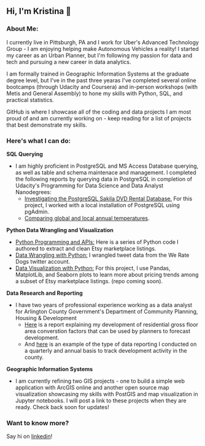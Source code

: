 ## Hi, I'm Kristina 👋

### About Me:
I currently live in Pittsburgh, PA and I work for Uber's Advanced Technology Group - I am enjoying helping make Autonomous Vehicles a reality! I started my career as an Urban Planner, but I'm following my passion for data and tech and pursuing a new career in data analytics.

I am formally trained in Geographic Information Systems at the graduate degree level, but I've in the past three yearas I've completed several online bootcamps (through Udacity and Coursera) and in-person workshops (with Metis and General Assembly) to hone my skills with Python, SQL, and practical statistics.

GitHub is where I showcase all of the coding and data projects I am most proud of and am currently working on - keep reading for a list of projects that best demonstrate my skills.

### Here's what I can do:

**SQL Querying**
  - I am highly proficient in PostgreSQL and MS Access Database querying, as well as table and schema maintenace and management. I completed the following reports by querying data in PostgreSQL in completion of Udacity's Programming for Data Science and Data Analyst Nanodegrees:
    - [Investigating the PostgreSQL Sakila DVD Rental Database.](https://github.com/KristinaMFrazier/udacitysakila) For this project, I worked with a local installation of PostgreSQL using 
pgAdmin. 
    - [Comparing global and local annual temperatures](https://github.com/KristinaMFrazier/udacityweathertrends).

**Python Data Wrangling and Visualization**
  - [Python Programming and APIs:](https://github.com/KristinaMFrazier/etsy_crepepaperflowers) Here is a series of Python code I authored to extract and clean Etsy marketplace listings.
  - [Data Wrangling with Python:](https://github.com/KristinaMFrazier/udacitydatawrangle) I wrangled tweet data from the We Rate Dogs twitter account.
  - [Data Visualization with Python:](https://github.com/KristinaMFrazier/udacitydataviz) For this project, I use Pandas, MatplotLib, and Seaborn plots to learn more about pricing trends among a subset of Etsy marketplace listings. (repo coming soon).

**Data Research and Reporting**
  - I have two years of professional experience working as a data analyst for Arlington County Government's Department of Community Planning, Housing & Development
    - [Here](https://arlingtonva.s3.amazonaws.com/wp-content/uploads/sites/31/2019/07/Residential-and-Hotel-GFA-Assumptions-2018-Update_09122018.pdf) is a report explaining my development of residential gross floor area converstion factors that can be used by planners to forecast development.
    - And [here](https://arlingtonva.s3.amazonaws.com/wp-content/uploads/sites/31/2019/02/Annual-Development-Highlights-2018.pdf) is an example of the type of data reporting I conducted on a quarterly and annual basis to track development activity in the county. 
 
 **Geographic Information Systems**
  - I am currently refining two GIS projects - one to build a simple web application with ArcGIS online and another open source map visualization showcasing my skills with PostGIS and map visualization in Jupyter notebooks. I will post a link to these projects when they are ready. Check back soon for updates!
  

### Want to know more?

Say hi on [linkedin](https://www.linkedin.com/in/kristinamfrazier/)!
